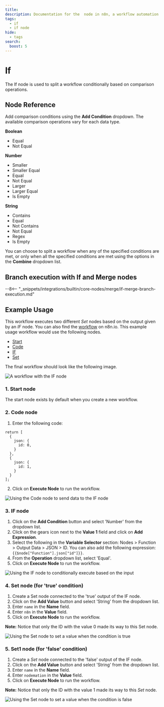 ```yaml
---
title: 
description: Documentation for the  node in n8n, a workflow automation platform. Includes guidance on usage, and links to examples.
tags:
  - if
  - if node
hide:
  - tags
search:
  boost: 5
---
```


# If

The If node is used to split a workflow conditionally based on comparison operations.

## Node Reference

Add comparison conditions using the **Add Condition** dropdown. The available comparison operations vary for each data type.

**Boolean**

- Equal
- Not Equal


**Number**

- Smaller
- Smaller Equal
- Equal
- Not Equal
- Larger
- Larger Equal
- Is Empty


**String**

- Contains
- Equal
- Not Contains
- Not Equal
- Regex
- Is Empty


You can choose to split a workflow when any of the specified conditions are met, or only when all the specified conditions are met using the options in the **Combine** dropdown list.

## Branch execution with If and Merge nodes

--8<-- "_snippets/integrations/builtin/core-nodes/merge/if-merge-branch-execution.md"

## Example Usage

This workflow executes two different *Set* nodes based on the output given by an *IF* node. You can also find the [workflow](https://n8n.io/workflows/581) on n8n.io. This example usage workflow would use the following nodes.
- [Start](/integrations/builtin/core-nodes/n8n-nodes-base.start/)
- [Code](/integrations/builtin/core-nodes/n8n-nodes-base.code/)
- [IF]()
- [Set](/integrations/builtin/core-nodes/n8n-nodes-base.set/)


The final workflow should look like the following image.

![A workflow with the IF node](/_images/integrations/builtin/core-nodes/if/workflow.png)

### 1. Start node

The start node exists by default when you create a new workflow.


### 2. Code node

1. Enter the following code:
```
return [
  {
    json: {
      id: 0,
    }
  },
  {
    json: {
      id: 1,
    }
  }
];
```
2. Click on **Execute Node** to run the workflow.

![Using the Code node to send data to the IF node](/_images/integrations/builtin/core-nodes/if/function_node.png)


### 3. IF node


1. Click on the **Add Condition** button and select 'Number' from the dropdown list.
2. Click on the gears icon next to the **Value 1** field and click on **Add Expression**.
3. Select the following in the **Variable Selector** section: Nodes > Function > Output Data > JSON > ID. You can also add the following expression: `{{$node["Function"].json["id"]}}`.
4. From the **Operation** dropdown list, select 'Equal'.
5. Click on **Execute Node** to run the workflow.


![Using the IF node to conditionally execute based on the input](/_images/integrations/builtin/core-nodes/if/if_node.png)


### 4. Set node (for 'true' condition)

1. Create a Set node connected to the 'true' output of the IF node.
2. Click on the **Add Value** button and select 'String' from the dropdown list.
3. Enter `name` in the **Name** field.
4. Enter `n8n` in the **Value** field.
5. Click on **Execute Node** to run the workflow.

**Note:** Notice that only the ID with the value 0 made its way to this Set node.

![Using the Set node to set a value when the condition is true](/_images/integrations/builtin/core-nodes/if/set_node.png)


### 5. Set1 node (for 'false' condition)

1. Create a *Set* node connected to the 'false' output of the IF node.
2. Click on the **Add Value** button and select 'String' from the dropdown list.
3. Enter `name` in the **Name** field.
4. Enter `nodemation` in the **Value** field.
5. Click on **Execute Node** to run the workflow.

**Note:** Notice that only the ID with the value 1 made its way to this *Set* node.

![Using the Set node to set a value when the condition is false](/_images/integrations/builtin/core-nodes/if/set1_node.png)





